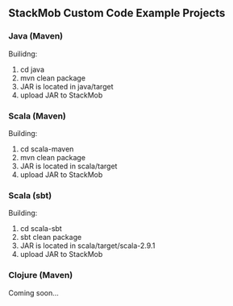 ## StackMob Custom Code Example Projects

### Java (Maven)

Builidng:

1. cd java
2. mvn clean package
3. JAR is located in java/target
4. upload JAR to StackMob

### Scala (Maven)

Building:

1. cd scala-maven
2. mvn clean package
3. JAR is located in scala/target
4. upload JAR to StackMob

### Scala (sbt)

Building:

1. cd scala-sbt
2. sbt clean package
3. JAR is located in scala/target/scala-2.9.1
4. upload JAR to StackMob

### Clojure (Maven)

Coming soon...